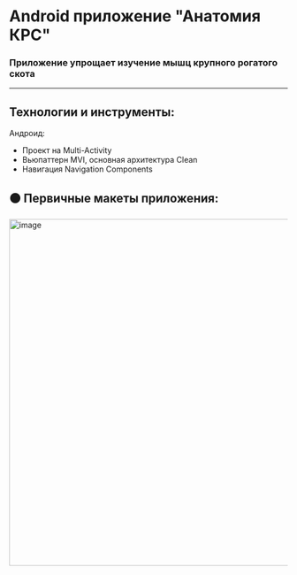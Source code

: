 
# Android приложение "Анатомия КРС"

### Приложение упрощает изучение мышц **крупного рогатого скота**

---

## Технологии и инструменты:
Андроид:
- Проект на Multi-Activity
- Вьюпаттерн MVI, основная архитектура Clean
- Навигация Navigation Components

## 🟠 Первичные макеты приложения:


<img width="963" height="627" alt="image" src="https://github.com/user-attachments/assets/45587a3e-79be-443f-bcf4-cb3322e29e14" />

